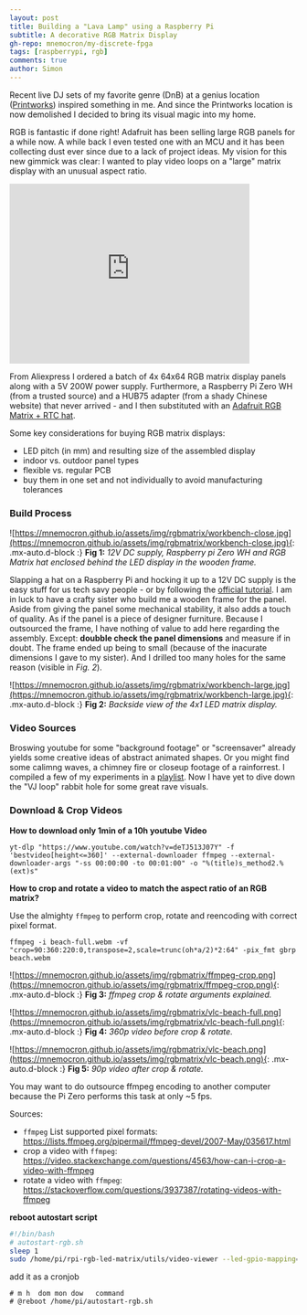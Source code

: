 ```yaml
---
layout: post
title: Building a "Lava Lamp" using a Raspberry Pi
subtitle: A decorative RGB Matrix Display
gh-repo: mnemocron/my-discrete-fpga
tags: [raspberrypi, rgb]
comments: true
author: Simon
---
```


Recent live DJ sets of my favorite genre (DnB) at a genius location ([Printworks](https://www.youtube.com/watch?v=rxH2q9VhEXM)) inspired something in me. 
And since the Printworks location is now demolished I decided to bring its visual magic into my home.

RGB is fantastic if done right! Adafruit has been selling large RGB panels for a while now. 
A while back I even tested one with an MCU and it has been collecting dust ever since due to a lack of project ideas.
My vision for this new gimmick was clear: I wanted to play video loops on a "large" matrix display with an unusual aspect ratio.

<iframe width="420" height="315" src="https://mnemocron.github.io/assets/img/rgbmatrix/display-wall.mp4" frameborder="0" allowfullscreen></iframe>

From Aliexpress I ordered a batch of 4x 64x64 RGB matrix display panels along with a 5V 200W power supply.
Furthermore, a Raspberry Pi Zero WH (from a trusted source) and a HUB75 adapter (from a shady Chinese website) that never arrived - and I then substituted with an [Adafruit RGB Matrix + RTC hat](https://www.adafruit.com/product/2345).

Some key considerations for buying RGB matrix displays:
- LED pitch (in mm) and resulting size of the assembled display
- indoor vs. outdoor panel types
- flexible vs. regular PCB
- buy them in one set and not individually to avoid manufacturing tolerances

### Build Process

![https://mnemocron.github.io/assets/img/rgbmatrix/workbench-close.jpg](https://mnemocron.github.io/assets/img/rgbmatrix/workbench-close.jpg){: .mx-auto.d-block :}
**Fig 1:** _12V DC supply, Raspberry pi Zero WH and RGB Matrix hat enclosed behind the LED display in the wooden frame._

Slapping a hat on a Raspberry Pi and hocking it up to a 12V DC supply is the easy stuff for us tech savy people - or by following the [official tutorial](https://learn.adafruit.com/adafruit-rgb-matrix-plus-real-time-clock-hat-for-raspberry-pi). 
I am in luck to have a crafty sister who build me a wooden frame for the panel. 
Aside from giving the panel some mechanical stability, it also adds a touch of quality. As if the panel is a piece of designer furniture.
Because I outsourced the frame, I have nothing of value to add here regarding the assembly. 
Except: **doubble check the panel dimensions** and measure if in doubt. The frame ended up being to small (because of the inacurate dimensions I gave to my sister). And I drilled too many holes for the same reason (visible in _Fig. 2_). 

![https://mnemocron.github.io/assets/img/rgbmatrix/workbench-large.jpg](https://mnemocron.github.io/assets/img/rgbmatrix/workbench-large.jpg){: .mx-auto.d-block :}
**Fig 2:** _Backside view of the 4x1 LED matrix display._

### Video Sources

Broswing youtube for some "background footage" or "screensaver" already yields some creative ideas of abstract animated shapes.
Or you might find some calimng waves, a chimney fire or closeup footage of a rainforrest.
I compiled a few of my experiments in a [playlist](https://youtube.com/playlist?list=PLDxW5zZPAAI2qcSovv40F1QgLUOmj2VkI).
Now I have yet to dive down the "VJ loop" rabbit hole for some great rave visuals.

### Download & Crop Videos

**How to download only 1min of a 10h youtube Video**

```
yt-dlp "https://www.youtube.com/watch?v=deTJ513J07Y" -f 'bestvideo[height<=360]' --external-downloader ffmpeg --external-downloader-args "-ss 00:00:00 -to 00:01:00" -o "%(title)s_method2.%(ext)s"
```

**How to crop and rotate a video to match the aspect ratio of an RGB matrix?**

Use the almighty `ffmpeg` to perform crop, rotate and reencoding with correct pixel format.

```
ffmpeg -i beach-full.webm -vf "crop=90:360:220:0,transpose=2,scale=trunc(oh*a/2)*2:64" -pix_fmt gbrp beach.webm
```

![https://mnemocron.github.io/assets/img/rgbmatrix/ffmpeg-crop.png](https://mnemocron.github.io/assets/img/rgbmatrix/ffmpeg-crop.png){: .mx-auto.d-block :}
**Fig 3:** _ffmpeg crop & rotate arguments explained._

![https://mnemocron.github.io/assets/img/rgbmatrix/vlc-beach-full.png](https://mnemocron.github.io/assets/img/rgbmatrix/vlc-beach-full.png){: .mx-auto.d-block :}
**Fig 4:** _360p video before crop & rotate._

![https://mnemocron.github.io/assets/img/rgbmatrix/vlc-beach.png](https://mnemocron.github.io/assets/img/rgbmatrix/vlc-beach.png){: .mx-auto.d-block :}
**Fig 5:** _90p video after crop & rotate._

You may want to do outsource ffmpeg encoding to another computer because the Pi Zero performs this task at only ~5 fps.

Sources:
- `ffmpeg` List supported pixel formats: https://lists.ffmpeg.org/pipermail/ffmpeg-devel/2007-May/035617.html
- crop a video with `ffmpeg`: https://video.stackexchange.com/questions/4563/how-can-i-crop-a-video-with-ffmpeg
- rotate a video with `ffmpeg`: https://stackoverflow.com/questions/3937387/rotating-videos-with-ffmpeg

**reboot autostart script**

```bash
#!/bin/bash
# autostart-rgb.sh
sleep 1
sudo /home/pi/rpi-rgb-led-matrix/utils/video-viewer --led-gpio-mapping=adafruit-hat --led-rows=64 --led-cols=64 --led-chain=4 --led-slowdown-gpio=2 --led-scan-mode=1 -V5 /home/pi/Videos/beach.webm -F -f > /home/pi/bullshit.log 2>&1
```

add it as a cronjob

```
# m h  dom mon dow   command
# @reboot /home/pi/autostart-rgb.sh
```


